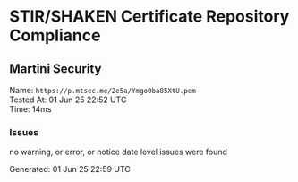 # STIR/SHAKEN Certificate Repository Compliance

## Martini Security

Name: `https://p.mtsec.me/2e5a/Ymgo0ba85XtU.pem`\
Tested At: 01 Jun 25 22:52 UTC\
Time: 14ms

### Issues

no warning, or error, or notice date level issues were found

Generated: 01 Jun 25 22:59 UTC